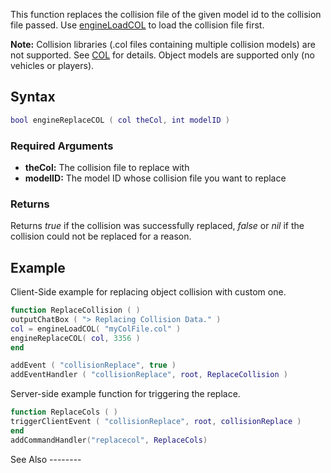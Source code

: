 This function replaces the collision file of the given model id to the collision file passed. Use [engineLoadCOL](/docs/engineLoadCOL.md "wikilink") to load the collision file first.

**Note:** Collision libraries (.col files containing multiple collision models) are not supported. See [COL](/docs/COL.md "wikilink") for details. Object models are supported only (no vehicles or players).

Syntax
------

``` lua
bool engineReplaceCOL ( col theCol, int modelID )
```

### Required Arguments

-   **theCol:** The collision file to replace with
-   **modelID:** The model ID whose collision file you want to replace

### Returns

Returns *true* if the collision was successfully replaced, *false* or *nil* if the collision could not be replaced for a reason.

Example
-------

<section name="Client" class="client" show="true">
Client-Side example for replacing object collision with custom one.

``` lua
function ReplaceCollision ( )
outputChatBox ( "> Replacing Collision Data." )
col = engineLoadCOL( "myColFile.col" )
engineReplaceCOL( col, 3356 )
end

addEvent ( "collisionReplace", true )
addEventHandler ( "collisionReplace", root, ReplaceCollision )
```

</section>
<section name="Server" class="server" show="true">
Server-side example function for triggering the replace.

``` lua
function ReplaceCols ( )
triggerClientEvent ( "collisionReplace", root, collisionReplace )
end
addCommandHandler("replacecol", ReplaceCols)
```

</section>
See Also
--------
